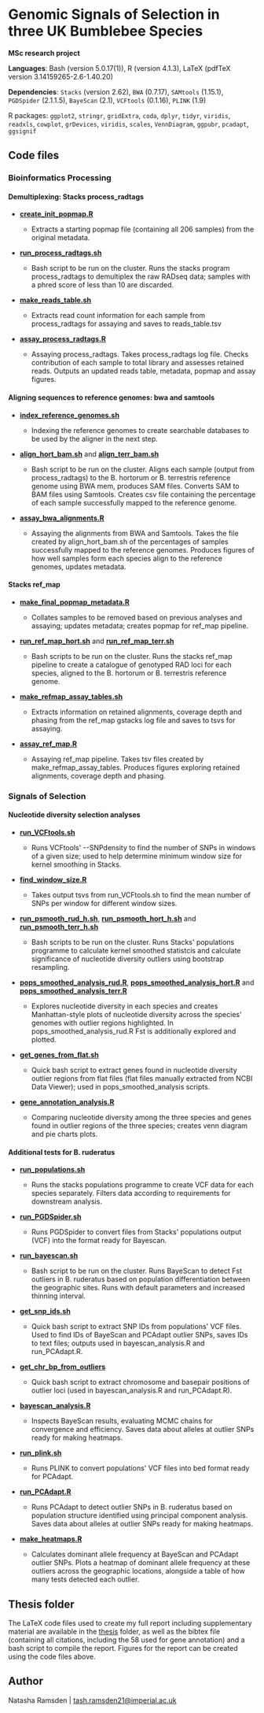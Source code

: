 # Genomic Signals of Selection in three UK Bumblebee Species

**MSc research project**

**Languages**: Bash (version 5.0.17(1)), R (version 4.1.3), LaTeX (pdfTeX version 3.14159265-2.6-1.40.20)

**Dependencies**: `Stacks` (version 2.62), `BWA` (0.7.17), `SAMtools` (1.15.1), `PGDSpider` (2.1.1.5), `BayeScan` (2.1), `VCFtools` (0.1.16), `PLINK` (1.9)

R packages: `ggplot2`, `stringr`, `gridExtra`, `coda`, `dplyr`, `tidyr`, `viridis`, `readxls`, `cowplot`, `grDevices`, `viridis`, `scales`, `VennDiagram`, `ggpubr`, `pcadapt`, `ggsignif`



## Code files


### Bioinformatics Processing

#### Demultiplexing: Stacks process_radtags

* [**create_init_popmap.R**](code/create_init_popmap.R)
  * Extracts a starting popmap file (containing all 206 samples) from the original metadata.

* [**run_process_radtags.sh**](code/run_process_radtags.sh)
  * Bash script to be run on the cluster. Runs the stacks program process_radtags to demultiplex the raw RADseq data; samples with a phred score of less than 10 are discarded.

* [**make_reads_table.sh**](code/make_reads_table.sh)
  * Extracts read count information for each sample from process_radtags for assaying and saves to reads_table.tsv

* [**assay_process_radtags.R**](code/assay_process_radtags.R)
  * Assaying process_radtags. Takes process_radtags log file. Checks contribution of each sample to total library and assesses retained reads. Outputs an updated reads table, metadata, popmap and assay figures.

#### Aligning sequences to reference genomes: bwa and samtools

* [**index_reference_genomes.sh**](code/index_reference_genomes.sh)
  * Indexing the reference genomes to create searchable databases to be used by the aligner in the next step.

* [**align_hort_bam.sh**](code/align_hort_bam.sh) and [**align_terr_bam.sh**](code/align_terr_bam.sh)
  * Bash script to be run on the cluster. Aligns each sample (output from process_radtags) to the B. hortorum or B. terrestris reference genome using BWA mem, produces SAM files. Converts SAM to BAM files using Samtools. Creates csv file containing the percentage of each sample successfully mapped to the reference genome.

* [**assay_bwa_alignments.R**](code/assay_bwa_alignments.R)
  * Assaying the alignments from BWA and Samtools. Takes the file created by align_hort_bam.sh of the percentages of samples successfully mapped to the reference genomes. Produces figures of how well samples form each species align to the reference genomes, updates metadata.

#### Stacks ref_map

* [**make_final_popmap_metadata.R**](code/make_final_popmap_metadata.R)
  * Collates samples to be removed based on previous analyses and assaying; updates metadata; creates popmap for ref_map pipeline.

* [**run_ref_map_hort.sh**](code/run_ref_map_hort.sh) and [**run_ref_map_terr.sh**](code/run_ref_map_terr.sh)
  * Bash scripts to be run on the cluster. Runs the stacks ref_map pipeline to create a catalogue of genotyped RAD loci for each species, aligned to the B. hortorum or B. terrestris reference genome.

* [**make_refmap_assay_tables.sh**](code/make_refmap_assay_tables.sh)
  * Extracts information on retained alignments, coverage depth and phasing from the ref_map gstacks log file and saves to tsvs for assaying.

* [**assay_ref_map.R**](code/assay_ref_map.R)
  * Assaying ref_map pipeline. Takes tsv files created by make_refmap_assay_tables. Produces figures exploring retained alignments, coverage depth and phasing.


### Signals of Selection

#### Nucleotide diversity selection analyses

* [**run_VCFtools.sh**](code/run_VCFtools.sh)
  * Runs VCFtools' --SNPdensity to find the number of SNPs in windows of a given size; used to help determine minimum window size for kernel smoothing in Stacks.

* [**find_window_size.R**](code/find_window_size.R)
  * Takes output tsvs from run_VCFtools.sh to find the mean number of SNPs per window for different window sizes.

* [**run_psmooth_rud_h.sh**](code/run_psmooth_rud_h.sh), [**run_psmooth_hort_h.sh**](code/run_psmooth_hort_h.sh) and [**run_psmooth_terr_h.sh**](code/run_psmooth_terr_h.sh)
  * Bash scripts to be run on the cluster. Runs Stacks' populations programme to calculate kernel smoothed statistcis and calculate significance of nucleotide diversity outliers using bootstrap resampling.

* [**pops_smoothed_analysis_rud.R**](code/pops_smoothed_analysis_rud.R), [**pops_smoothed_analysis_hort.R**](code/pops_smoothed_analysis_hort.R) and [**pops_smoothed_analysis_terr.R**](code/pops_smoothed_analysis_terr.R)
  * Explores nucleotide diversity in each species and creates Manhattan-style plots of nucleotide diversity across the species' genomes with outlier regions highlighted. In pops_smoothed_analysis_rud.R Fst is additionally explored and plotted.

* [**get_genes_from_flat.sh**](code/get_genes_from_flat.sh)
  * Quick bash script to extract genes found in nucleotide diversity outlier regions from flat files (flat files manually extracted from NCBI Data Viewer); used in pops_smoothed_analysis scripts.

* [**gene_annotation_analysis.R**](code/gene_annotation_analysis.R)
  * Comparing nucleotide diversity among the three species and genes found in outlier regions of the three species; creates venn diagram and pie charts plots. 

#### Additional tests for B. ruderatus

* [**run_populations.sh**](code/run_populations.sh)
  * Runs the stacks populations programme to create VCF data for each species separately. Filters data according to requirements for downstream analysis. 

* [**run_PGDSpider.sh**](code/run_PGDSpider.sh)
  * Runs PGDSpider to convert files from Stacks' populations output (VCF) into the format ready for Bayescan.

* [**run_bayescan.sh**](code/run_bayescan.sh)
  * Bash script to be run on the cluster. Runs BayeScan to detect Fst outliers in B. ruderatus based on population differentiation between the geographic sites. Runs with default parameters and increased thinning interval.

* [**get_snp_ids.sh**](code/get_snp_ids.sh)
  * Quick bash script to extract SNP IDs from populations' VCF files. Used to find IDs of BayeScan and PCAdapt outlier SNPs, saves IDs to text files; outputs used in bayescan_analysis.R and run_PCAdapt.R.

* [**get_chr_bp_from_outliers**](code/get_chr_bp_from_outlier.sh)
  * Quick bash script to extract chromosome and basepair positions of outlier loci (used in bayescan_analysis.R and run_PCAdapt.R).

* [**bayescan_analysis.R**](code/bayescan_analysis.R)
  * Inspects BayeScan results, evaluating MCMC chains for convergence and efficiency. Saves data about alleles at outlier SNPs ready for making heatmaps.

* [**run_plink.sh**](code/run_plink.sh)
  * Runs PLINK to convert populations' VCF files into bed format ready for PCAdapt. 

* [**run_PCAdapt.R**](code/run_PCAdapt.R)
  * Runs PCAdapt to detect outlier SNPs in B. ruderatus based on population structure identified using principal component analysis. Saves data about alleles at outlier SNPs ready for making heatmaps.

* [**make_heatmaps.R**](code/make_heatmaps.R)
  * Calculates dominant allele frequency at BayeScan and PCAdapt outlier SNPs. Plots a heatmap of dominant allele frequency at these outliers across the geographic locations, alongside a table of how many tests detected each outlier. 



## Thesis folder

The LaTeX code files used to create my full report including supplementary material are available in the [thesis](thesis) folder, as well as the bibtex file (containing all citations, including the 58 used for gene annotation) and a bash script to compile the report. Figures for the report can be created using the code files above.



## Author

Natasha Ramsden | tash.ramsden21@imperial.ac.uk
